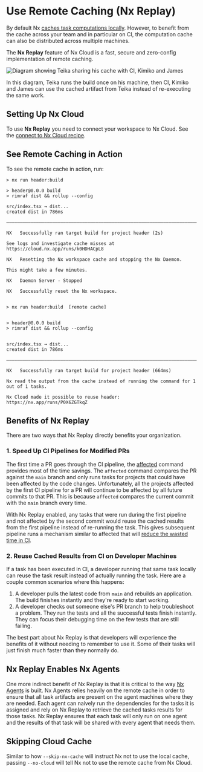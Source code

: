 # Use Remote Caching (Nx Replay)

By default Nx [caches task computations locally](/features/cache-task-results). However, to benefit from the cache across your team and in particular on CI, the computation cache can also be distributed across multiple machines.

The **Nx Replay** feature of Nx Cloud is a fast, secure and zero-config implementation of remote caching.

![Diagram showing Teika sharing his cache with CI, Kimiko and James](/shared/images/dte/distributed-caching.svg)

In this diagram, Teika runs the build once on his machine, then CI, Kimiko and James can use the cached artifact from Teika instead of re-executing the same work.

## Setting Up Nx Cloud

To use **Nx Replay** you need to connect your workspace to Nx Cloud. See the [connect to Nx Cloud recipe](/ci/intro/connect-to-nx-cloud).

## See Remote Caching in Action

To see the remote cache in action, run:

```{% command="nx build header && nx reset && nx build header"%}
> nx run header:build

> header@0.0.0 build
> rimraf dist && rollup --config

src/index.tsx → dist...
created dist in 786ms

—————————————————————————————————————————————————————————————————————————————————————————————————————————————————————————

NX   Successfully ran target build for project header (2s)

See logs and investigate cache misses at https://cloud.nx.app/runs/k0HDHACpL8

NX   Resetting the Nx workspace cache and stopping the Nx Daemon.

This might take a few minutes.

NX   Daemon Server - Stopped

NX   Successfully reset the Nx workspace.


> nx run header:build  [remote cache]


> header@0.0.0 build
> rimraf dist && rollup --config


src/index.tsx → dist...
created dist in 786ms

—————————————————————————————————————————————————————————————————————————————————————————————————————————————————————————

NX   Successfully ran target build for project header (664ms)

Nx read the output from the cache instead of running the command for 1 out of 1 tasks.

Nx Cloud made it possible to reuse header: https://nx.app/runs/P0X6ZGTkqZ
```

## Benefits of Nx Replay

There are two ways that Nx Replay directly benefits your organization.

### 1. Speed Up CI Pipelines for Modified PRs

The first time a PR goes through the CI pipeline, the [affected](/ci/features/affected) command provides most of the time savings. The `affected` command compares the PR against the `main` branch and only runs tasks for projects that could have been affected by the code changes. Unfortunately, all the projects affected by the first CI pipeline for a PR will continue to be affected by all future commits to that PR. This is because `affected` compares the current commit with the `main` branch every time.

With Nx Replay enabled, any tasks that were run during the first pipeline and not affected by the second commit would reuse the cached results from the first pipeline instead of re-running the task. This gives subsequent pipeline runs a mechanism similar to affected that will [reduce the wasted time in CI](/ci/concepts/reduce-waste).

### 2. Reuse Cached Results from CI on Developer Machines

If a task has been executed in CI, a developer running that same task locally can reuse the task result instead of actually running the task. Here are a couple common scenarios where this happens:

1. A developer pulls the latest code from `main` and rebuilds an application. The build finishes instantly and they're ready to start working.
2. A developer checks out someone else's PR branch to help troubleshoot a problem. They run the tests and all the successful tests finish instantly. They can focus their debugging time on the few tests that are still failing.

The best part about Nx Replay is that developers will experience the benefits of it without needing to remember to use it. Some of their tasks will just finish much faster than they normally do.

## Nx Replay Enables Nx Agents

One more indirect benefit of Nx Replay is that it is critical to the way [Nx Agents](/ci/features/distribute-task-execution) is built. Nx Agents relies heavily on the remote cache in order to ensure that all task artifacts are present on the agent machines where they are needed. Each agent can naively run the dependencies for the tasks it is assigned and rely on Nx Replay to retrieve the cached tasks results for those tasks. Nx Replay ensures that each task will only run on one agent and the results of that task will be shared with every agent that needs them.

## Skipping Cloud Cache

Similar to how `--skip-nx-cache` will instruct Nx not to use the local cache, passing `--no-cloud` will tell Nx not to use the remote cache from Nx Cloud.
